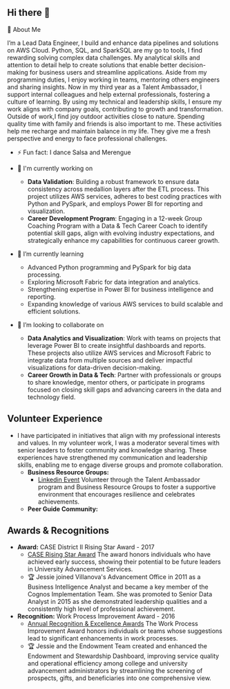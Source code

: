 ## Hi there 👋 
🌟 About Me 


I’m a Lead Data Engineer, I build and enhance data pipelines and solutions on AWS Cloud. Python, SQL, and SparkSQL are my go to tools, I find rewarding solving complex data challenges. My analytical skills and attention to detail  help to  create solutions that enable better decision-making for business users and streamline applications. Aside from my programming duties, I enjoy working in teams, mentoring others engineers and sharing insights. Now in my third year as a Talent Ambassador, I support internal colleagues and help external professionals, fostering a culture of learning. 
By using my technical and leadership skills, I ensure my work aligns with company goals, contributing to growth and transformation.
Outside of work,I find joy outdoor activities close to nature. Spending quality time with family and friends is also important to me. These activities help me recharge and maintain balance in my life. They give me a fresh perspective and energy to face professional challenges. 
 - ⚡ Fun fact: I dance Salsa and Merengue


 - 🔭 I'm currently working on
    - **Data Validation**: Building a robust framework to ensure data consistency across medallion layers after the ETL process. This project utilizes AWS services, adheres to best coding practices with Python and PySpark, and employs Power BI for reporting and visualization.
    - **Career Development Program**: Engaging in a 12-week Group Coaching Program with a Data & Tech Career Coach to identify potential skill gaps, align with evolving industry expectations, and strategically enhance my capabilities for continuous career growth.
 - 🌱 I’m currently learning 
    - Advanced Python programming and PySpark for big data processing.
    - Exploring Microsoft Fabric for data integration and analytics.
    - Strengthening expertise in Power BI for business intelligence and reporting.
    - Expanding knowledge of various AWS services to build scalable and efficient solutions.
 - 👯 I’m looking to collaborate on
    - **Data Analytics and Visualization**: Work with teams on projects that leverage Power BI to create insightful dashboards and reports. These projects also utilize AWS services and Microsoft Fabric to integrate data from multiple sources and deliver impactful visualizations for data-driven decision-making.
    - **Career Growth in Data & Tech**: Partner with professionals or groups to share knowledge, mentor others, or participate in programs focused on closing skill gaps and advancing careers in the data and technology field.

## Volunteer Experience
- I have participated in initiatives that align with my professional interests and values. In my volunteer work, I was a moderator several times with senior leaders to foster community and knowledge sharing. These experiences have strengthened my communication and leadership skills, enabling me to engage diverse groups and promote collaboration.
  - **Business Resource Groups:** 
    - [Linkedin Event](https://www.linkedin.com/posts/samanthaomara_for-me-one-of-my-favorite-ways-to-celebrate-activity-7045117024884125696-d-dE?utm_source=share&utm_medium=member_desktop&rcm=ACoAAAIAGaYB1UvkiYDnTmtjvpk2DtFfLxt7X9k) Volunteer through the Talent Ambassador program and  Business Resource Groups to foster a supportive environment that encourages resilience and celebrates achievements. 
  - **Peer Guide Community:** 

## Awards & Recognitions

- **Award:** CASE District II Rising Star Award - 2017 
  - [CASE Rising Star Award](https://www.case.org/districts/district-vii-west/rising-star-award#:~:text=The%20criteria%20for%20nomination%20is,commitment%20to%20the%20advancement%20profession/)
The award honors individuals who have achieved early success, showing their potential to be future leaders in University Advancement Services. 
  - :trophy: Jessie joined Villanova's Advancement Office in 2011 as a Business Intelligence Analyst and became a key member of the Cognos Implementation Team. She was promoted to Senior Data Analyst in 2015 as she demonstrated  leadership qualities and a consistently high level of professional achievement.
- **Recognition:** Work Process Improvement Award - 2016
  - [Annual Recognition & Excellence Awards](https://www1.villanova.edu/university/staff-council/staff-awards.html#:~:text=The%20Work%20Process%20Improvement%20Award,improvements%20and%2For%20work%20redesigns.) The Work Process Improvement Award honors individuals or teams whose suggestions lead to significant enhancements in work processes. 
  - :trophy: Jessie and the Endowment Team created and enhanced the Endowment and Stewardship Dashboard, improving service quality and operational efficiency among college and university advancement administrators by streamlining the screening of prospects, gifts, and beneficiaries into one comprehensive view.



<!--
**ycjessie/ycjessie** is a ✨ _special_ ✨ repository because its `README.md` (this file) appears on your GitHub profile.

Here are some ideas to get you started:
👋 Hi there! I'm Jessie Chen
🌟 About Me
- 🔭 I’m currently a Lead Data Engineer, I build and enhance data pipelines and  solutions on AWS Cloud. Python, SQL, and SparkSQL are go to tools, I find rewarding solving complex data challenges. My analytical skills and attention to detail  help to  create solutions that enable better decision-making for business users and streamline applications
- 🌱 I’m currently learning Python, PySpark, Microsoft Faberic, Power BI
- 👯 I’m looking to collaborate on ...
- 🤔 I’m looking for help with ...
- 💬 Ask me about ...
- 📫 How to reach me: ...
- 😄 Pronouns: She/Her
- ⚡ Fun fact: I dance Salsa and Merengue
-->
